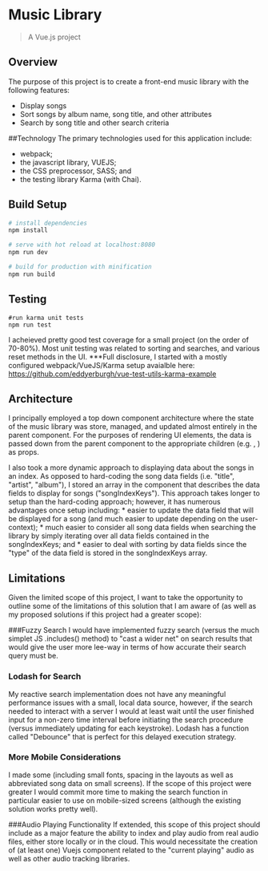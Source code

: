 # Music Library

> A Vue.js project

## Overview
The purpose of this project is to create a front-end music library with the following features:
* Display songs
* Sort songs by album name, song title, and other attributes
* Search by song title and other search criteria

##Technology
The primary technologies used for this application include:
* webpack;
* the javascript library, VUEJS;
* the CSS preprocessor, SASS; and
* the testing library Karma (with Chai).

## Build Setup

``` bash
# install dependencies
npm install

# serve with hot reload at localhost:8080
npm run dev

# build for production with minification
npm run build
```

## Testing
```
#run karma unit tests
npm run test
```
I acheieved pretty good test coverage for a small project (on the order of 70-80%). Most unit testing was related to sorting and searches, and various reset methods in the UI.
***Full disclosure, I started with a mostly configured webpack/VueJS/Karma setup avaialble here: https://github.com/eddyerburgh/vue-test-utils-karma-example

## Architecture
I principally employed a top down component architecture where the state of the music library was store, managed, and updated almost entirely in the parent <MusicLibrary> component. For the purposes of rendering UI elements, the data is passed down from the parent component to the appropriate children (e.g. <SongsList>, <Song>) as props.

I also took a more dynamic approach to displaying data about the songs in an index.  As opposed to hard-coding the song data fields (i.e. "title", "artist", "album"), I stored an array in the <MusicLibrary> component that describes the data fields to display for songs ("songIndexKeys").  This approach takes longer to setup than the hard-coding approach; however, it has numerous advantages once setup including:
	* easier to update the data field that will be displayed for a song (and much easier to update depending on the user-context);
	* much easier to consider all song data fields when searching the library by simply iterating over all data fields contained in the songIndexKeys; and
	* easier to deal with sorting by data fields since the "type" of the data field is stored in the songIndexKeys array.


## Limitations
Given the limited scope of this project, I want to take the opportunity to outline some of the limitations of this solution that I am aware of (as well as my proposed solutions if this project had a greater scope):

###Fuzzy Search
I would have implemented fuzzy search (versus the much simplet JS .includes() method) to "cast a wider net" on search results that would give the user more lee-way in terms of how accurate their search query must be.

### Lodash for Search
My reactive search implementation does not have any meaningful performance issues with a small, local data source, however, if the search needed to interact with a server I would at least wait until the user finished input for a non-zero time interval before initiating the search procedure (versus immediately updating for each keystroke). Lodash has a function called "Debounce" that is perfect for this delayed execution strategy.

### More Mobile Considerations
I made some (including small fonts, spacing in the layouts as well as abbreviated song data on small screens). If the scope of this project were greater I would commit more time to making the search function in particular easier to use on mobile-sized screens (although the existing solution works pretty well).

###Audio Playing Functionality
If extended, this scope of this project should include as a major feature the ability to index and play audio from real audio files, either store locally or in the cloud. This would necessitate the creation of (at least one) Vuejs component related to the "current playing" audio as well as other audio tracking libraries.